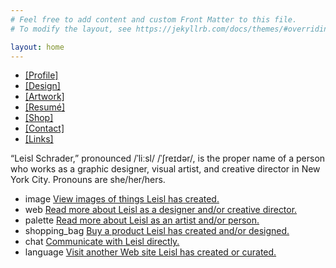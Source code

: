 ```yaml
---
# Feel free to add content and custom Front Matter to this file.
# To modify the layout, see https://jekyllrb.com/docs/themes/#overriding-theme-defaults

layout: home
---
```


<section id="section_Home">
			<nav>
				<ul>
					<li>
						<a class="home_navHighlight home_listCTA-NavHighlight--profile" href="{{ site.baseurl }}/profile/">
							[Profile]
						</a>
					</li>
					<li>
						<a class="home_navHighlight home_listCTA-NavHighlight--design" href="{{ site.baseurl }}/design/">
							[Design]
						</a>
					</li>
					<li>
						<a class="home_navHighlight home_listCTA-NavHighlight--artwork" href="{{ site.baseurl }}/artwork/">
							[Artwork]
						</a>
					</li>
					<li>
						<a class="home_navHighlight home_listCTA-NavHighlight--resume" href="{{ site.baseurl }}/resume/">
							[Resum&eacute;]
						</a>
					</li>
					<li>
						<a class="home_navHighlight home_listCTA-NavHighlight--shop" href="{{ site.baseurl }}/shop/">
							[Shop]
						</a>
					</li>
					<li>
						<a class="home_navHighlight home_listCTA-NavHighlight--contact" href="{{ site.baseurl }}/contact/">
							[Contact]
						</a>
					</li>
					<li>
						<a class="home_navHighlight home_listCTA-NavHighlight--links" href="{{ site.baseurl }}/links/">
							[Links]
						</a>
					</li>
				</ul>
			</nav>
			<article>
				<main>
					<p>
					“Leisl Schrader,” pronounced /&#712;li&#720;sl/ /&#712;&#643;re&#618;d&#601;r/, is the proper name of a person who works as a graphic designer, visual artist, and creative director in New York City. Pronouns are she/her/hers.
					</p>
				</main>
				<aside>
					<ul class="list_CTA">
						<li>
							<span class="material-symbols-rounded">image</span>
							<a class="home_listCTA-NavHighlight home_listCTA-NavHighlight--design home_listCTA-NavHighlight--artwork" href="#">
								View images of things Leisl has created.
							</a>
						</li>
						<li>
							<span class="material-symbols-rounded">web</span>
							<a class="home_listCTA-NavHighlight home_listCTA-NavHighlight--resume" href="#">
								Read more about Leisl as a designer and/or creative director.
							</a>
						</li>
						<li>
							<span class="material-symbols-rounded">palette</span>
							<a class="home_listCTA-NavHighlight home_listCTA-NavHighlight--profile" href="#">
								Read more about Leisl as an artist and/or person.
							</a>
						</li>
						<li>
							<span class="material-symbols-rounded">shopping_bag</span>
							<a class="home_listCTA-NavHighlight home_listCTA-NavHighlight--shop" href="#">
								Buy a product Leisl has created and/or designed.
							</a>
						</li>
						<li>
							<span class="material-symbols-rounded">chat</span>
							<a class="home_listCTA-NavHighlight home_listCTA-NavHighlight--contact home_listCTA-NavHighlight--links" href="#">
								Communicate with Leisl directly.</a>
						</li>
						<li>
							<span class="material-symbols-rounded">language</span>
							<a class="home_listCTA-NavHighlight home_listCTA-NavHighlight--links" href="#">
								Visit another Web site Leisl has created or curated.
							</a>
						</li>
					</ul>
				</aside>
			</article>
		</section>